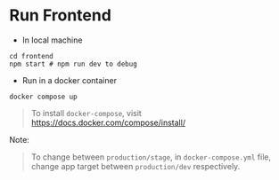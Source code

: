 # Run Frontend
* In local machine
```
cd frontend
npm start # npm run dev to debug
```

* Run in a docker container
```
docker compose up
```
> To install `docker-compose`, visit https://docs.docker.com/compose/install/

Note:
> To change between `production/stage`, in `docker-compose.yml` file, change app target between `production/dev` respectively. 